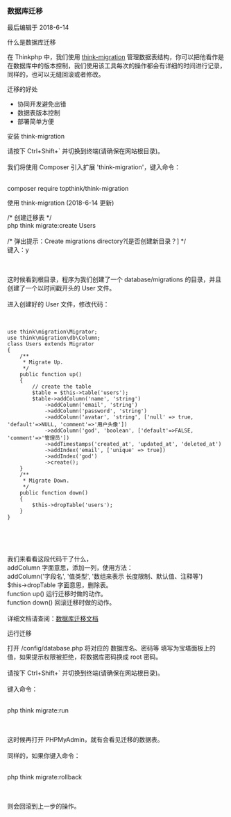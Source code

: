 <div class="container-fluid">
    <div class="card card-cascade my-5 hoverable">
        <div class="view gradient-card-header indigo">
            <h3 class="h3-responsive">数据库迁移</h3>
            <p>最后编辑于 2018-6-14</p>
        </div>
        <div class="card info-color z-depth-2">
            <div class="card-body">
                <p class="white-text mb-0 text-center">
                    什么是数据库迁移
                </p>
            </div>
        </div>
        <div class="card-body">
            <p class="card-text">
                <span class="h4-responsive">
                    在 Thinkphp 中，我们使用 
                    <span><a href="https://github.com/top-think/think-migration" target="_black" rel="noopener noreferrer">think-migration</a></span>
                    管理数据表结构，你可以把他看作是在数据库中的版本控制，我们使用该工具每次的操作都会有详细的时间进行记录，同样的，也可以无缝回滚或者修改。
                </span>
            </p>
        </div>
        <div class="card info-color z-depth-2">
            <div class="card-body">
                <p class="white-text mb-0 text-center">
                    迁移的好处
                </p>
            </div>
        </div>
        <div class="card-body">
            <p class="card-text">
                <span class="h4-responsive">
                    <ul>
                        <li>协同开发避免出错</li>
                        <li>数据表版本控制</li>
                        <li>部署简单方便</li>
                    </ul>
                </span>
            </p>
        </div>
        <div class="card info-color z-depth-2">
            <div class="card-body">
                <p class="white-text mb-0 text-center">
                    安装 think-migration
                </p>
            </div>
        </div>
        <div class="card-body">
            <p class="card-text">
                <span class="h4-responsive">
                    请按下 <span class="blue-text">Ctrl+Shift+`</span> 并切换到终端(请确保在网站根目录)。
                    <br><br>
                    我们将使用 <span class="blue-text">Composer</span> 引入扩展 'think-migration'，键入命令：
                    <br><br>
                    <div class="card green lighten-1 z-depth-2">
                        <div class="card-body">
                            <p class="white-text mb-0">
                                composer require topthink/think-migration
                            </p>
                        </div>
                    </div>
                </span>
            </p>
        </div>
        <div class="card info-color z-depth-2">
            <div class="card-body">
                <p class="white-text mb-0 text-center">
                    使用 think-migration (2018-6-14 更新)
                </p>
            </div>
        </div>
        <div class="card-body">
            <p class="card-text">
                <span class="h4-responsive">
                    <div class="card green lighten-1 z-depth-2">
                        <div class="card-body">
                            <p class="white-text mb-0">
                                /* 创建迁移表 */ <br>
                                php think migrate:create Users
                                <br><br>
                                /* 弹出提示：Create migrations directory?[是否创建新目录？] */   <br>
                                键入：y
                            </p>
                        </div>
                    </div>
                    <br><br>
                    这时候看到根目录，程序为我们创建了一个 database/migrations 的目录，并且创建了一个以时间戳开头的 User 文件。
                    <br><br>
                    进入创建好的 User 文件，修改代码：
                    <br><br>
                    <div class="card green lighten-1 z-depth-2">
                        <div class="card-body">
                            <p class="white-text mb-0">
                                <pre class="green lighten-1">
                                    <code>
use think\migration\Migrator;
use think\migration\db\Column;
class Users extends Migrator
{
    /**
     * Migrate Up.
     */
    public function up()
    {
        // create the table
        $table = $this->table('users');
        $table->addColumn('name', 'string')
            ->addColumn('email', 'string')
            ->addColumn('password', 'string')
            ->addColumn('avatar', 'string', ['null' => true, 'default'=>NULL, 'comment'=>'用户头像'])
            ->addColumn('god', 'boolean', ['default'=>FALSE, 'comment'=>'管理员'])
            ->addTimestamps('created_at', 'updated_at', 'deleted_at')
            ->addIndex('email', ['unique' => true])
            ->addIndex('god')
            ->create();
    }
    /**
     * Migrate Down.
     */
    public function down()
    {
        $this->dropTable('users');
    }
}
                                    </code>
                                </pre>
                            </p>
                        </div>
                    </div>
                    <br><br>
                    我们来看看这段代码干了什么，<br>
                    <span class="blue-text">addColumn</span> 字面意思，添加一列，使用方法：<br>
                    <span class="blue-text">addColumn('字段名', '值类型', '数组来表示 长度限制、默认值、注释等')</span> <br>
                    <span class="blue-text">$this->dropTable</span> 字面意思，删除表。<br>
                    <span class="blue-text">function up()</span> 运行迁移时做的动作。 <br>
                    <span class="blue-text">function down()</span> 回滚迁移时做的动作。
                    <br><br>
                    详细文档请查阅：<a href="http://docs.phinx.org" target="_black" rel="noopener noreferrer">数据库迁移文档</a>
                </span>
            </p>
        </div>
        <div class="card info-color z-depth-2">
            <div class="card-body">
                <p class="white-text mb-0 text-center">
                    运行迁移
                </p>
            </div>
        </div>
        <div class="card-body">
            <p class="card-text">
                <span class="h4-responsive">
                    打开 <span class="blue-text">/config/database.php</span> 将对应的 数据库名、密码等 填写为宝塔面板上的值，如果提示权限被拒绝，将数据库密码换成 root 密码。<br><br>
                    请按下 <span class="blue-text">Ctrl+Shift+`</span> 并切换到终端(请确保在网站根目录)。
                    <br><br>
                    键入命令：
                    <br><br>
                    <div class="card green lighten-1 z-depth-2">
                        <div class="card-body">
                            <p class="white-text mb-0">
                                php think migrate:run
                            </p>
                        </div>
                    </div>
                    <br><br>
                    这时候再打开 PHPMyAdmin，就有会看见迁移的数据表。
                    <br><br>
                    同样的，如果你键入命令：
                    <br><br>
                    <div class="card green lighten-1 z-depth-2">
                        <div class="card-body">
                            <p class="white-text mb-0">
                                php think migrate:rollback
                            </p>
                        </div>
                    </div>
                    <br><br>
                    则会回滚到上一步的操作。
                </span>
            </p>
        </div>
    </div>
</div>
